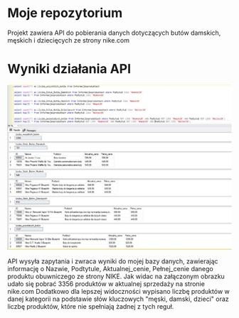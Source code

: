 # Moje repozytorium
Projekt zawiera API do pobierania danych dotyczących butów damskich, męskich i dziecięcych ze strony nike.com

# Wyniki działania API
![Example Image](wynik_scrapowania_nike.JPG)

API wysyła zapytania i zwraca wyniki do mojej bazy danych, zawierając informację o Nazwie, Podtytule, Aktualnej_cenie, Pełnej_cenie danego produktu obuwniczego ze strony NIKE.
Jak widac na załączonym obrazku udało się pobrać 3356 produktów w aktualnej sprzedaży na stronie nike.com
Dodatkowo dla lepszej widoczności wypisano liczbę produktów w danej kategorii na podstawie słów kluczowych "męski, damski, dzieci" oraz liczbę produktów, które nie spełniają żadnej z tych reguł.
